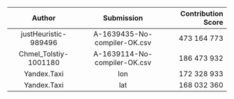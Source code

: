 | Author | Submission | Contribution Score |
| :---:  | :---: | ---: |
| justHeuristic-989496|A-1639435-No-compiler-OK.csv | 473 164 773 |
| Chmel_Tolstiy-1001180|A-1639114-No-compiler-OK.csv | 186 473 932 |
| Yandex.Taxi | lon | 172 328 933 |
| Yandex.Taxi | lat | 168 032 360 |
